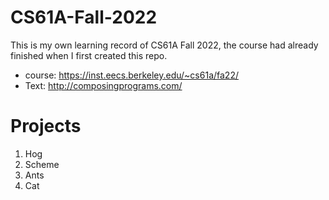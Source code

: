 # CS61A-Fall-2022
This is my own learning record of CS61A Fall 2022, the course had already finished when I first created this repo.

* course: https://inst.eecs.berkeley.edu/~cs61a/fa22/
* Text: http://composingprograms.com/

# Projects
<ol>
  <li>Hog</li>
  <li>Scheme</li>
  <li>Ants</li>
  <li>Cat</li>
</ol>
